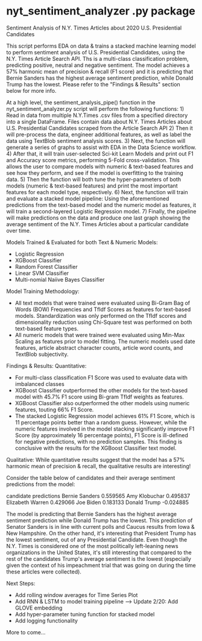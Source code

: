 # nyt_sentiment_analyzer .py package
Sentiment Analysis of N.Y. Times Articles about 2020 U.S. Presidential Candidates

This script performs EDA on data & trains a stacked machine learning model to perform sentiment analysis of U.S. Presidential Candidates, 
using the N.Y. Times Article Search API. Ths is a multi-class classification problem, predicting positive, neutral and negative sentiment.
The model achieves a 57% harmonic mean of precision & recall (F1 score) and it is predicting that Bernie Sanders has the highest average sentiment prediction,
while Donald Trump has the lowest. Please refer to the "Findings & Results" section below for more info.

At a high level, the sentiment_analysis_pipe() function in the nyt_sentiment_analyzer.py script will perform the following functions:
    1) Read in data from multiple N.Y.Times .csv files from a specified directory into a single DataFrame.
        Files contain data about N.Y. Times Articles about U.S. Presidential Candidates scraped from the Article Search API 
    2) Then it will pre-process the data, engineer additional features, as well as label the data using TextBlob sentiment analysis scores.
    3) Next, the function will generate a series of graphs to assist with EDA in the Data Science workflow.
    4) After that, it will train user-selected Sci-kit Learn Models and print out F1 and Accuracy score metrics, performing 5-Fold cross-validation.
        This allows the user to compare models with numeric & text-based features and see how they perform, and see if the model is overfitting to the training data.
    5) Then the function will both tune the hyper-parameters of both models (numeric & text-based features) and print the most important features for each model type, respectively.
    6) Next, the function will train and evaluate a stacked model pipeline: 
        Using the aforementioned predictions from the text-based model and the numeric model as features, it will train a second-layered Logistic Regression model.
    7) Finally, the pipeline will make predictions on the data and produce one last graph showing the average sentiment of the N.Y. Times Articles 
        about a particular candidate over time.

Models Trained & Evaluated for both Text & Numeric Models:
- Logistic Regression
- XGBoost Classifier
- Random Forest Classifier
- Linear SVM Classifier
- Multi-nomial Naiive Bayes Classifier

Model Training Methodology:
- All text models that were trained were evaluated using Bi-Gram Bag of Words (BOW) Frequencies and TfIdf Scores as features for text-based models. 
    Standardization was only performed on the TfIdf scores and dimensionality reduction using Chi-Square test was performed on both text-based feature types.
- All numeric models that were trained were evaluated using Min-Max Scaling as features prior to model fitting. 
    The numeric models used date features, article abstract character counts, article word counts, and TextBlob subjectivity. 

Findings & Results:
Quantitative:
- For multi-class classification F1 Score was used to evaluate data with imbalanced classes   
- XGBoost Classifier outperformed the other models for the text-based model with 45.7% F1 score using Bi-gram TfIdf weights as features.   
- XGBoost Classifier also outperformed the other models using numeric features, touting 66% F1 Score.       
- The stacked Logistic Regression model achieves 61% F1 Score, which is 11 percentage points better than a random guess. 
    However, while the numeric features involved in the model stacking significantly improve F1 Score (by approximately 16 percentage points), 
    F1 Score is ill-defined for negative predictions, with no prediction samples. 
    This finding is conclusive with the results for the XGBoost Classifier text model.
     
Qualitative:
While quantitative results suggest that the model has a 57% harmonic mean of precision & recall, the qualitative results are interesting!

Consider the table below of candidates and their average sentiment predictions from the model:  

candidate            predictions
Bernie Sanders       0.559565
Amy Klobuchar        0.495837
Elizabeth Warren     0.429066
Joe Biden            0.183133
Donald Trump        -0.024885
 
The model is predicting that Bernie Sanders has the highest average sentiment prediction while Donald Trump has the lowest.
This prediction of Senator Sanders is in line with current polls and Caucus results from Iowa & New Hampshire. 
On the other hand, it's interesting that President Trump has the lowest sentiment, out of any Presidential Candidate.
Even though the N.Y. Times is considered one of the most politically left-leaning news organizations in the United States, 
it's still interesting that compared to the rest of the candidates Trump's average sentiment is the lowest (especially given the context of 
his impeachment trial that was going on during the time these articles were collected).  

Next Steps:
 - Add rolling window averages for Time Series Plot
 - Add RNN & LSTM to model training pipeline --> Update 2/20: Add GLOVE embedding
 - Add hyper-parameter tuning function for stacked model
 - Add logging functionality
    
 More to come...